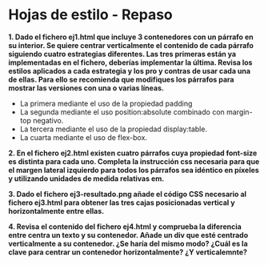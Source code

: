 # Hojas de estilo - Repaso

**1. Dado el fichero ej1.html que incluye 3 contenedores con un párrafo en su interior. Se quiere centrar verticalmente el contenido de cada párrafo siguiendo cuatro estrategias diferentes. Las tres primeras están ya implementadas en el fichero, deberías implementar la última. Revisa los estilos aplicados a cada estrategia y los pro y contras de usar cada una de ellas. Para ello se recomienda que modifiques los párrafos para mostrar las versiones con una o varias líneas.**

- La primera mediante el uso de la propiedad padding
- La segunda mediante el uso position:absolute combinado con margin-top negativo.
- La tercera mediante el uso de la propiedad display:table.
- La cuarta mediante el uso de flex-box.

**2. En el fichero ej2.html existen cuatro párrafos cuya propiedad font-size es distinta para cada uno. Completa la instrucción css necesaria para que el margen lateral izquierdo para todos los párrafos sea idéntico en píxeles y utilizando unidades de medida relativas em.**

**3. Dado el fichero ej3-resultado.png añade el código CSS necesario al fichero ej3.html para obtener las tres cajas posicionadas vertical y horizontalmente entre ellas.**

**4. Revisa el contenido del fichero ej4.html y comprueba la diferencia entre centra un texto y su contenedor. Añade un div que esté centrado verticalmente a su contenedor. ¿Se haría del mismo modo? ¿Cuál es la clave para centrar un contenedor horizontalmente? ¿Y verticalemnte?**


